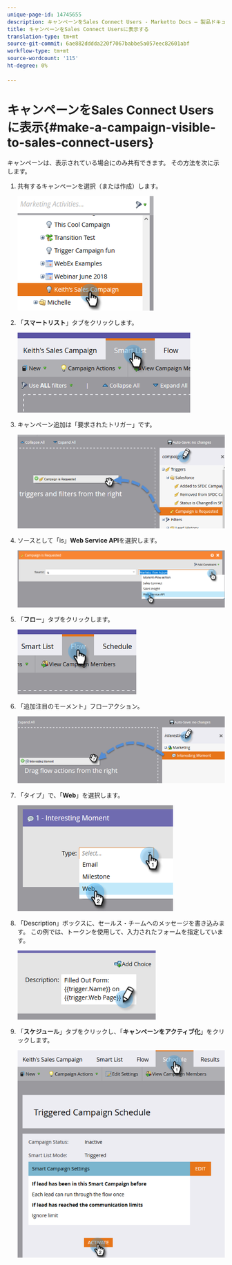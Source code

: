 ```yaml
---
unique-page-id: 14745655
description: キャンペーンをSales Connect Users - Marketto Docs — 製品ドキュメントに表示する
title: キャンペーンをSales Connect Usersに表示する
translation-type: tm+mt
source-git-commit: 6ae882dddda220f7067babbe5a057eec82601abf
workflow-type: tm+mt
source-wordcount: '115'
ht-degree: 0%

---
```



# キャンペーンをSales Connect Usersに表示{#make-a-campaign-visible-to-sales-connect-users}

キャンペーンは、表示されている場合にのみ共有できます。 その方法を次に示します。

1. 共有するキャンペーンを選択（または作成）します。

   ![](assets/one.png)

1. 「**スマートリスト**」タブをクリックします。

   ![](assets/two.png)

1. キャンペーン追加は「要求されたトリガー」です。

   ![](assets/three.png)

1. ソースとして「is」**Web Service API**&#x200B;を選択します。

   ![](assets/4.png)

1. 「**フロー**」タブをクリックします。

   ![](assets/five.png)

1. 「追加注目のモーメント」フローアクション。

   ![](assets/six.png)

1. 「タイプ」で、「**Web**」を選択します。

   ![](assets/seven.png)

1. 「Description」ボックスに、セールス・チームへのメッセージを書き込みます。 この例では、トークンを使用して、入力されたフォームを指定しています。

   ![](assets/eight.png)

1. 「**スケジュール**」タブをクリックし、「**キャンペーンをアクティブ化**」をクリックします。

   ![](assets/nine.png)
